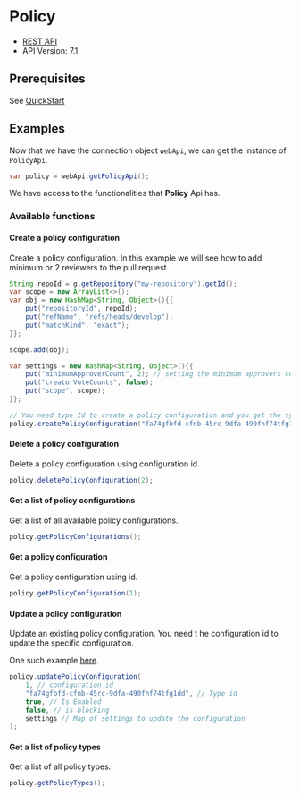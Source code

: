 # Policy

- [REST API](https://docs.microsoft.com/en-us/rest/api/azure/devops/policy/?view=azure-devops-rest-6.1)
- API Version: 7.1

## Prerequisites

See [QuickStart](quickstart.md)

## Examples

Now that we have the connection object `webApi`, we can get the instance of `PolicyApi`.

```java
var policy = webApi.getPolicyApi();
```

We have access to the functionalities that **Policy** Api has.

### Available functions

#### Create a policy configuration

Create a policy configuration. In this example we will see how to add minimum or 2 reviewers to the pull request.

```java
String repoId = g.getRepository("my-repository").getId();
var scope = new ArrayList<>();
var obj = new HashMap<String, Object>(){{
    put("repositoryId", repoId);
    put("refName", "refs/heads/develop");
    put("matchKind", "exact");
}};

scope.add(obj);

var settings = new HashMap<String, Object>(){{
    put("minimumApproverCount", 2); // setting the minimum approvers count
    put("creatorVoteCounts", false);
    put("scope", scope);
}};

// You need type Id to create a policy configuration and you get the type Id by running getPolicyTypes method
policy.createPolicyConfiguration("fa74gfbfd-cfnb-45rc-9dfa-490fhf74tfg1dd", true, false, settings);
```

#### Delete a policy configuration

Delete a policy configuration using configuration id.

```java
policy.deletePolicyConfiguration(2);
```

#### Get a list of policy configurations

Get a list of all available policy configurations.

```java
policy.getPolicyConfigurations();
```

#### Get a policy configuration

Get a policy configuration using id.

```java
policy.getPolicyConfiguration(1);
```

#### Update a policy configuration

Update an existing policy configuration. You need t he configuration id to update the specific configuration.

One such example [here](https://docs.microsoft.com/en-us/rest/api/azure/devops/policy/configurations/update?view=azure-devops-rest-6.1#examples).

```java
policy.updatePolicyConfiguration(
    1, // configuration id
    "fa74gfbfd-cfnb-45rc-9dfa-490fhf74tfg1dd", // Type id
    true, // Is Enabled
    false, // is blocking
    settings // Map of settings to update the configuration
);
```

#### Get a list of policy types

Get a list of all policy types.

```java
policy.getPolicyTypes();
```